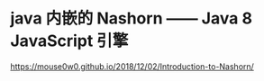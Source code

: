 # java 内嵌的 Nashorn —— Java 8 JavaScript 引擎

https://mouse0w0.github.io/2018/12/02/Introduction-to-Nashorn/